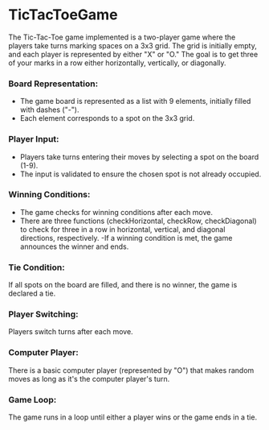 # TicTacToeGame
The Tic-Tac-Toe game  implemented is a two-player game where the players take turns marking spaces on a 3x3 grid. The grid is initially empty, and each player is represented by either "X" or "O." The goal is to get three of your marks in a row either horizontally, vertically, or diagonally.

### Board Representation:
- The game board is represented as a list with 9 elements, initially filled with dashes ("-").
- Each element corresponds to a spot on the 3x3 grid.

### Player Input:
- Players take turns entering their moves by selecting a spot on the board (1-9).
- The input is validated to ensure the chosen spot is not already occupied.

### Winning Conditions:
- The game checks for winning conditions after each move.
- There are three functions (checkHorizontal, checkRow, checkDiagonal) to check for three in a row in horizontal, vertical, and diagonal directions, respectively.
-If a winning condition is met, the game announces the winner and ends.

### Tie Condition:
If all spots on the board are filled, and there is no winner, the game is declared a tie.

### Player Switching:
Players switch turns after each move.

### Computer Player:
There is a basic computer player (represented by "O") that makes random moves as long as it's the computer player's turn.

### Game Loop:
The game runs in a loop until either a player wins or the game ends in a tie.


